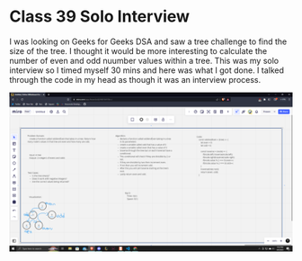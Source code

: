# Class 39 Solo Interview

I was looking on Geeks for Geeks DSA and saw a tree challenge to find the size of the tree. I thought it would be more interesting to calculate the number of even and odd nuumber values within a tree. This was my solo interview so I timed myself 30 mins and here was what I got done. I talked through the code in my head as though it was an interview process.

![](../assets/cc39.png)
 